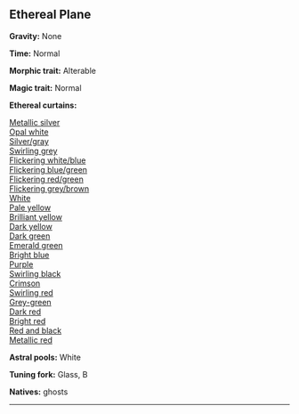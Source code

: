 ﻿## Ethereal Plane

**Gravity:** None

**Time:** Normal

**Morphic trait:** Alterable

**Magic trait:** Normal

**Ethereal curtains:** 

[Metallic silver](./materialplane.md)<br>
[Opal white](./planeoffaerie.md)<br>
[Silver/gray](./planeofshadow.md)<br>
[Swirling grey](./astralplane.md)<br>
[Flickering white/blue](./planeofair.md)<br>
[Flickering blue/green](./planeofwater.md)<br>
[Flickering red/green](./planeoffire.md)<br>
[Flickering grey/brown](./planeofearth.md)<br>
[White](./clockworknirvanaofmechanus.md)<br>
[Pale yellow](./peaceablekingdomsofarcadia.md)<br>
[Brilliant yellow](./sevenheavensofmountcelestia.md)<br>
[Dark yellow](./twinparadisesofbytopia.md)<br>
[Dark green](./blessedfieldsofelysium.md)<br>
[Emerald green](./wildernessofthebeastlands.md)<br>
[Bright blue](./olympiangladesofarborea.md)<br>
[Purple](./heroicdomainsofysgard.md)<br>
[Swirling black](./ever-changingchaosoflimbo.md)<br>
[Crimson](./windsweptdepthsofpandemonium.md)<br>
[Swirling red](./infinitelayersoftheabyss.md)<br>
[Grey-green](./tarteriandepthsofcarceri.md)<br>
[Dark red](./graywasteofhades.md)<br>
[Bright red](./bleaketernityofgehenna.md)<br>
[Red and black](./ninehellsofbaator.md)<br>
[Metallic red](./infinitebattlefieldofacheron.md)<br>

**Astral pools:** White

**Tuning fork:** Glass, B

**Natives:** ghosts

---

